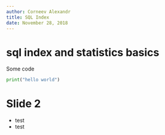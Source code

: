 ```yaml
---
author: Corneev Alexandr
title: SQL Index
date: November 28, 2018
---
```

# sql index and statistics basics

Some code


```python
print("hello world")
```

# Slide 2

* test
* test